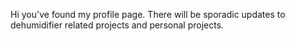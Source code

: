 Hi you've found my profile page.
There will be sporadic updates to dehumidifier related projects and personal projects.
